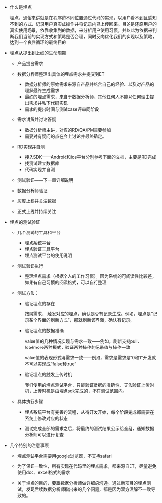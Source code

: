 - 什么是埋点

  埋点，通俗来讲就是在程序的不同位置通过代码的实现，以用户看不到且感知不到的方式，记录用户真实成操作并将记录内容上传回来。目的是还原用户的真实使用场景，依靠收集到的数据，来分析用户使用习惯，并以此为依据来判断我们当前的实现方式和策略是否合理，同时反向优化我们的实现以及策略，达到一个良性循环的最终目的

- 埋点从提出到上线的生命周期

  - 产品提出需求

  - 数据分析师整理出具体的埋点需求并提交到ET
    - 数据分析师的原始需求来源自产品并结合自己的经验、以及对产品的理解最终生成需求
    - 最终的埋点需求，来自于数据分析师，其他任何人不能以任何理由提出需求并私下代码实现
    - 需求的提出时间与测试case评审同阶段

  - 需求讲解并讨论答疑
    - 数据分析师主讲，对应的RD/QA/PM需要参加
    - 需要对有疑问的点在会上讨论并最终确定。

  - RD实现并自测
    - 接入SDK——Android和ios平台分别参考下面的文档，主要是RD完成
    - 找测试建立数据库
    - 代码实现并自测

  - 测试验证——下一章详细说明
  - 数据分析师验证

  - 灰度上线并关注数据

  - 正式上线并持续关注

- 埋点的测试验证

  - 几个测试的工具和平台
    - 埋点系统平台
    - 埋点验证工具平台
    - 埋点测试平台的使用说明

  - 测试验证执行
    - 整理埋点需求（根据个人的工作习惯），因为系统的可阅读性比较差，如果有自己习惯的阅读格式，可以自行整理

  - 测试方法：

    - 验证埋点的存在

      按照需求， 触发对应的埋点，确认是否有记录生成。例如，埋点是“记录某个界面的刷新方式”，那就刷新该界面，确认有记录。

    - 验证埋点的数据准确

      value值的几种情况实现与需求一致——例如，刷新支持pull、loadmore两种模式，验证两种操作的记录值与操作一致          

      value值的表现形式与需求一致——例如，需求是需求是“0和1”开发就不可以实现成“false和true”

    - 验证埋点的触发上传时机

      我们使用的埋点测试平台，只能验证数据的准确性，无法验证上传时机，上传时机是由埋点sdk完成的，不在测试范围内。

  - 具体执行步骤

    - 埋点系统平台有完善的流程，从待开发开始，每个阶段完成都需要在系统上修改对应的状态

    - 测试完成全部的需求之后，将最终的测试结果公示给全组，通知数据分析师可以进行复查

- 几个特别的注意事项

  - 埋点测试平台需要用google浏览器，不支持safari

  - 为了保证一致性，所有实现在代码里的埋点需求，都来源自ET，尽量避免使用doc、excel格式的需求

  - 关于埋点的目的，要跟数据分析师做详细的沟通。通过新项目的埋点测试，发现后续数据分析师指出来的几个问题，都是因为双方理解不一致导致的。
